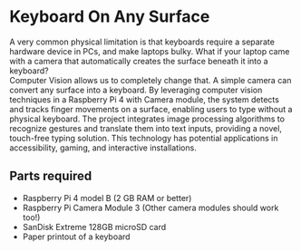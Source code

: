# Keyboard On Any Surface
A very common physical limitation is that keyboards require a separate hardware device in PCs, and make laptops bulky. What if your laptop came with a camera that automatically creates the surface beneath it into a keyboard?\
Computer Vision allows us to completely change that. A simple camera can convert any surface into a keyboard. By leveraging computer vision techniques in a Raspberry Pi 4 with Camera module, the system detects and tracks finger movements on a surface, enabling users to type without a physical keyboard. The project integrates image processing algorithms to recognize gestures and translate them into text inputs, providing a novel, touch-free typing solution. This technology has potential applications in accessibility, gaming, and interactive installations.

## Parts required
- Raspberry Pi 4 model B (2 GB RAM or better)
- Raspberry Pi Camera Module 3 (Other camera modules should work too!)
- SanDisk Extreme 128GB microSD card
- Paper printout of a keyboard

